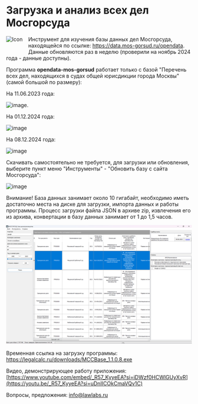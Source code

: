 # Загрузка и анализ всех дел Мосгорсуда

<img src="https://github.com/user-attachments/assets/527b4cc3-18cb-4499-8a94-fb022ac5ae40" alt="Icon" style="width: 50px; height: 50px; float: left; margin-right: 10px;">

Инструмент для изучения базы данных дел Мосгорсуда, находящейся по ссылке: https://data.mos-gorsud.ru/opendata. Данные обновляются раз в неделю (проверили на ноябрь 2024 года - данные доступны).

Программа **opendata-mos-gorsud** работает только с базой "Перечень всех дел, находящихся в судах общей юрисдикции города Москвы" (самой большой по размеру):

На 11.06.2023 года:

<img width="845" alt="image" src="https://github.com/lawlabs/opendata-mos-gorsud/assets/1498961/088f67ca-a6d5-4959-ad60-e7d60de0d561">.

На 01.12.2024 года:

<img width="834" alt="image" src="https://github.com/user-attachments/assets/4dd11a2b-6055-4500-80e3-4da09b09f957">

На 08.12.2024 года:

<img width="829" alt="image" src="https://github.com/user-attachments/assets/52cf5f05-fd45-4c39-866e-016f89430d45" />


Скачивать самостоятельно не требуется, для загрузки или обновления, выберите пункт меню "Инструменты" - "Обновить базу с сайта Мосгорсуда":

<img width="412" alt="image" src="https://github.com/lawlabs/opendata-mos-gorsud/assets/1498961/3857b0c4-7ebf-49b9-9fa3-ffa0d1155a52">

Внимание! База данных занимает около 10 гигабайт, необходимо иметь достаточно места на диске для загрузки, импорта данных и работы программы.  Процесс загрузки файла JSON в архиве zip, извлечения его из архива, конвертации в базу данных занимает от 1 до 1,5 часов.


<img src="https://github.com/lawlabs/opendata-mos-gorsud/blob/main/opendata-mos-gorsud-1.png">

Временная ссылка на загрузку программы: https://legalcalc.ru/downloads/MCCBase_1.1.0.8.exe

Видео, демонстрирующее работу приложения:
[https://www.youtube.com/embed/_R57_KyyeEA?si=iDWzf0HCWlGUyXvR](https://youtu.be/_R57_KyyeEA?si=uDnIICOkCmaVQv1C)

Вопросы, предложения: info@lawlabs.ru 
